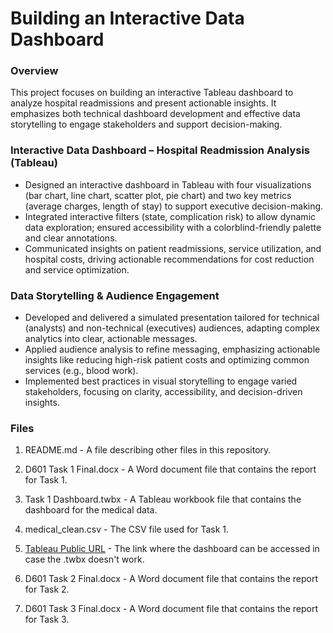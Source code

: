 # Building an Interactive Data Dashboard
### Overview
This project focuses on building an interactive Tableau dashboard to analyze hospital readmissions and present actionable insights. It emphasizes both technical dashboard development and effective data storytelling to engage stakeholders and support decision-making.

### Interactive Data Dashboard – Hospital Readmission Analysis (Tableau)
-	Designed an interactive dashboard in Tableau with four visualizations (bar chart, line chart, scatter plot, pie chart) and two key metrics (average charges, length of stay) to support executive decision-making.
-	Integrated interactive filters (state, complication risk) to allow dynamic data exploration; ensured accessibility with a colorblind-friendly palette and clear annotations.
-	Communicated insights on patient readmissions, service utilization, and hospital costs, driving actionable recommendations for cost reduction and service optimization.
### Data Storytelling & Audience Engagement
-	Developed and delivered a simulated presentation tailored for technical (analysts) and non-technical (executives) audiences, adapting complex analytics into clear, actionable messages.
-	Applied audience analysis to refine messaging, emphasizing actionable insights like reducing high-risk patient costs and optimizing common services (e.g., blood work).
-	Implemented best practices in visual storytelling to engage varied stakeholders, focusing on clarity, accessibility, and decision-driven insights.


### Files
1. README.md - A file describing other files in this repository.

2. D601 Task 1 Final.docx - A Word document file that contains the report for Task 1.

3. Task 1 Dashboard.twbx - A Tableau workbook file that contains the dashboard for the medical data.

4. medical_clean.csv - The CSV file used for Task 1.

5. [Tableau Public URL](https://public.tableau.com/app/profile/joseph.cayetano/viz/Task1Dashboard_17359420937690/Task1Dashboard) - The link where the dashboard can be accessed in case the .twbx doesn't work.

6. D601 Task 2 Final.docx - A Word document file that contains the report for Task 2.

7. D601 Task 3 Final.docx - A Word document file that contains the report for Task 3. 
